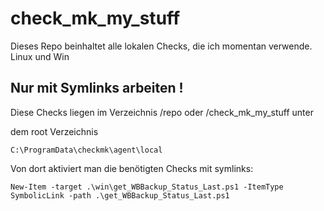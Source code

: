 # check_mk_my_stuff

Dieses Repo beinhaltet alle lokalen Checks, die ich momentan verwende. 
Linux und Win


## Nur mit Symlinks arbeiten !

Diese Checks liegen im Verzeichnis /repo oder /check_mk_my_stuff unter 

dem root Verzeichnis

```C:\ProgramData\checkmk\agent\local```

Von dort aktiviert man die benötigten Checks mit symlinks: 



```New-Item -target .\win\get_WBBackup_Status_Last.ps1 -ItemType SymbolicLink -path .\get_WBBackup_Status_Last.ps1```




